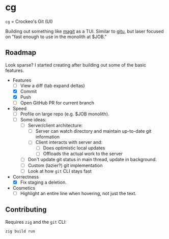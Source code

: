 # cg

`cg` = Crockeo's Git (UI)

Building out something like [magit](https://magit.vc/) as a TUI.
Similar to [gitu](https://github.com/altsem/gitu),
but laser focused on "fast enough to use in the monolith at $JOB."

## Roadmap

Look sparse? I started creating after building out some of the basic features.

- Features
    - [ ] View a diff (tab expand deltas)
    - [x] Commit
    - [x] Push
    - [ ] Open GitHub PR for current branch
- Speed
    - [ ] Profile on large repo (e.g. $JOB monolith).
    - [ ] Some ideas:
        - [ ] Server/client architecture:
            - [ ] Server can watch directory and maintain up-to-date git information
            - [ ] Client interacts with server and:
                - [ ] Does optimistic local updates
                - [ ] Offloads the actual work to the server
        - [ ] Don't update git status in main thread, update in background.
        - [ ] Custom (lazier?) git implementation
        - [ ] Look at how `git` CLI stays fast
- Correctness
    - [x] Fix staging a deletion.
- Cosmetics
    - [ ] Highlight an entire line when hovering, not just the text.

## Contributing

Requires `zig` and the `git` CLI:

```
zig build run
```

